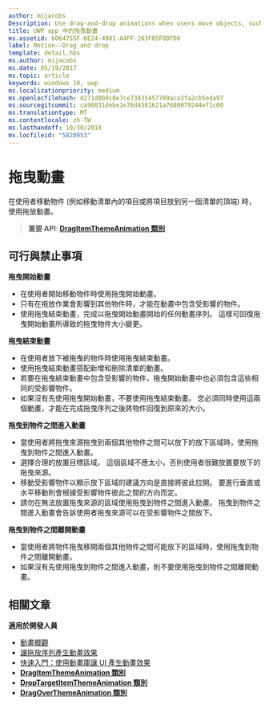 ```yaml
---
author: mijacobs
Description: Use drag-and-drop animations when users move objects, such as moving an item within a list, or dropping an item on top of another.
title: UWP app 中的拖曳動畫
ms.assetid: 6064755F-6E24-4901-A4FF-263F05F0DFD6
label: Motion--Drag and drop
template: detail.hbs
ms.author: mijacobs
ms.date: 05/19/2017
ms.topic: article
keywords: windows 10, uwp
ms.localizationpriority: medium
ms.openlocfilehash: d271d0b9c8e7ce73835457789aca3fa2cb5eda97
ms.sourcegitcommit: ca96031debe1e76d4501621a7680079244ef1c60
ms.translationtype: MT
ms.contentlocale: zh-TW
ms.lasthandoff: 10/30/2018
ms.locfileid: "5820953"
---
```

# <a name="drag-animations"></a>拖曳動畫




在使用者移動物件 (例如移動清單內的項目或將項目放到另一個清單的頂端) 時，使用拖放動畫。

> **重要 API**: [**DragItemThemeAnimation 類別**](https://msdn.microsoft.com/library/windows/apps/br243174)


## <a name="dos-and-donts"></a>可行與禁止事項


**拖曳開始動畫**

-   在使用者開始移動物件時使用拖曳開始動畫。
-   只有在拖放作業會影響到其他物件時，才能在動畫中包含受影響的物件。
-   使用拖曳結束動畫，完成以拖曳開始動畫開始的任何動畫序列。 這樣可回復拖曳開始動畫所導致的拖曳物件大小變更。

**拖曳結束動畫**

-   在使用者放下被拖曳的物件時使用拖曳結束動畫。
-   使用拖曳結束動畫搭配新增和刪除清單的動畫。
-   若要在拖曳結束動畫中包含受影響的物件，拖曳開始動畫中也必須包含這些相同的受影響物件。
-   如果沒有先使用拖曳開始動畫，不要使用拖曳結束動畫。 您必須同時使用這兩個動畫，才能在完成拖曳序列之後將物件回復到原來的大小。

**拖曳到物件之間進入動畫**

-   當使用者將拖曳來源拖曳到兩個其他物件之間可以放下的放下區域時，使用拖曳到物件之間進入動畫。
-   選擇合理的放置目標區域。 這個區域不應太小，否則使用者很難放置要放下的拖曳來源。
-   移動受影響物件以顯示放下區域的建議方向是直接將彼此拉開。 要進行垂直或水平移動則會根據受影響物件彼此之間的方向而定。
-   請勿在無法放置拖曳來源的區域使用拖曳到物件之間進入動畫。 拖曳到物件之間進入動畫會告訴使用者拖曳來源可以在受影響物件之間放下。

**拖曳到物件之間離開動畫**

-   當使用者將物件拖曳移開兩個其他物件之間可能放下的區域時，使用拖曳到物件之間離開動畫。
-   如果沒有先使用拖曳到物件之間進入動畫，則不要使用拖曳到物件之間離開動畫。


## <a name="related-articles"></a>相關文章

**適用於開發人員**
* [動畫概觀](https://msdn.microsoft.com/library/windows/apps/mt187350)
* [讓拖放序列產生動畫效果](https://msdn.microsoft.com/library/windows/apps/xaml/jj649427)
* [快速入門：使用動畫庫讓 UI 產生動畫效果](https://msdn.microsoft.com/library/windows/apps/xaml/hh452703)
* [**DragItemThemeAnimation 類別**](https://msdn.microsoft.com/library/windows/apps/br243174)
* [**DropTargetItemThemeAnimation 類別**](https://msdn.microsoft.com/library/windows/apps/br243186)
* [**DragOverThemeAnimation 類別**](https://msdn.microsoft.com/library/windows/apps/br243180)


 




